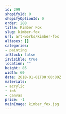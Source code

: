 ```yaml
---
id: 299
shopifyId: 0
shopifyOptionId: 0
order: 288
title: Kimber Fox
slug: kimber-fox
url: art-works/kimber-fox
aliases: []
categories:
- painting
inStock: false
isVisible: true
location: ""
height: 85
width: 60
date: 2018-01-01T00:00:00Z
materials:
- acrylic
- ink
- canvas
price: -1
mainImage: kimber_fox.jpg
---
```

